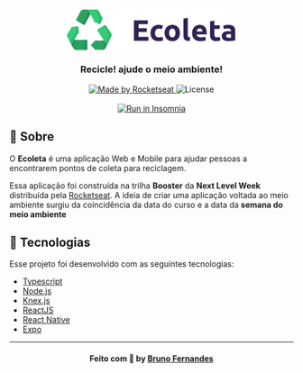 <h3 align="center">
    <img alt="Logo" title="#logo" width="300px" src="assets/logo.svg">
    <br><br>
    <b>Recicle! ajude o meio ambiente!</b>  
    <br>
</h3>

<p align="center">
  <a href="https://rocketseat.com.br">
    <img alt="Made by Rocketseat" src="https://img.shields.io/badge/made%20by-Rocketseat-%237519C1">
  </a>
  <a>
  <img alt="License" src="https://img.shields.io/github/license/vitorserrano/ecoleta?color=%237519C1">
  <br><br>
  <a href="https://insomnia.rest/run/?label=ecoleta&uri=https%3A%2F%2Fgithub.com%2FSkyHeads%2Fecoleta%2Fblob%2Fmaster%2FInsomnia_api.json" target="_blank"><img src="https://insomnia.rest/images/run.svg" alt="Run in Insomnia"></a>
</p>

## :book: Sobre

O <strong>Ecoleta</strong> é uma aplicação Web e Mobile para ajudar pessoas a encontrarem pontos de coleta para reciclagem.

Essa aplicação foi construída na trilha <strong>Booster</strong> da <strong>Next Level Week</strong> distribuída pela [Rocketseat](https://rocketseat.com.br/). A ideia de criar uma aplicação voltada ao meio ambiente surgiu da coincidência da data do curso e a data da <strong>semana do meio ambiente</strong>

## :rocket: Tecnologias

Esse projeto foi desenvolvido com as seguintes tecnologias:

- [Typescript](https://www.typescriptlang.org/)
- [Node.js](https://nodejs.org/en/)
- [Knex.js](http://knexjs.org/)
- [ReactJS](https://reactjs.org)
- [React Native](https://facebook.github.io/react-native/)
- [Expo](https://expo.io/)

---

<h4 align="center">
    Feito com 💜 by <a href="https://www.linkedin.com/in/bruno-fernandes-517026187/" target="_blank">Bruno Fernandes</a>
</h4>
